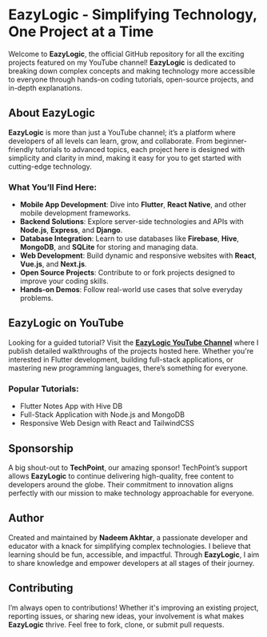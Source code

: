 
# EazyLogic - Simplifying Technology, One Project at a Time

Welcome to **EazyLogic**, the official GitHub repository for all the exciting projects featured on my YouTube channel! **EazyLogic** is dedicated to breaking down complex concepts and making technology more accessible to everyone through hands-on coding tutorials, open-source projects, and in-depth explanations.

## About EazyLogic

**EazyLogic** is more than just a YouTube channel; it’s a platform where developers of all levels can learn, grow, and collaborate. From beginner-friendly tutorials to advanced topics, each project here is designed with simplicity and clarity in mind, making it easy for you to get started with cutting-edge technology.

### What You’ll Find Here:
- **Mobile App Development**: Dive into **Flutter**, **React Native**, and other mobile development frameworks.
- **Backend Solutions**: Explore server-side technologies and APIs with **Node.js**, **Express**, and **Django**.
- **Database Integration**: Learn to use databases like **Firebase**, **Hive**, **MongoDB**, and **SQLite** for storing and managing data.
- **Web Development**: Build dynamic and responsive websites with **React**, **Vue.js**, and **Next.js**.
- **Open Source Projects**: Contribute to or fork projects designed to improve your coding skills.
- **Hands-on Demos**: Follow real-world use cases that solve everyday problems.

## EazyLogic on YouTube

Looking for a guided tutorial? Visit the **[EazyLogic YouTube Channel](https://www.youtube.com/@eazylogic)** where I publish detailed walkthroughs of the projects hosted here. Whether you're interested in Flutter development, building full-stack applications, or mastering new programming languages, there’s something for everyone.

### Popular Tutorials:
- Flutter Notes App with Hive DB
- Full-Stack Application with Node.js and MongoDB
- Responsive Web Design with React and TailwindCSS

## Sponsorship

A big shout-out to **TechPoint**, our amazing sponsor! TechPoint’s support allows **EazyLogic** to continue delivering high-quality, free content to developers around the globe. Their commitment to innovation aligns perfectly with our mission to make technology approachable for everyone.

## Author

Created and maintained by **Nadeem Akhtar**, a passionate developer and educator with a knack for simplifying complex technologies. I believe that learning should be fun, accessible, and impactful. Through **EazyLogic**, I aim to share knowledge and empower developers at all stages of their journey.

## Contributing

I’m always open to contributions! Whether it's improving an existing project, reporting issues, or sharing new ideas, your involvement is what makes **EazyLogic** thrive. Feel free to fork, clone, or submit pull requests.
